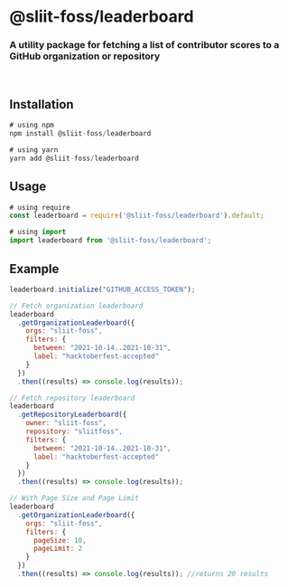 # @sliit-foss/leaderboard

### A utility package for fetching a list of contributor scores to a GitHub organization or repository

<br/>

## Installation

```js
# using npm
npm install @sliit-foss/leaderboard

# using yarn
yarn add @sliit-foss/leaderboard
```

## Usage

```js
# using require
const leaderboard = require('@sliit-foss/leaderboard').default;

# using import
import leaderboard from '@sliit-foss/leaderboard';
```

## Example

```js
leaderboard.initialize("GITHUB_ACCESS_TOKEN");

// Fetch organization leaderboard
leaderboard
  .getOrganizationLeaderboard({
    orgs: "sliit-foss",
    filters: {
      between: "2021-10-14..2021-10-31",
      label: "hacktoberfest-accepted"
    }
  })
  .then((results) => console.log(results));

// Fetch repository leaderboard
leaderboard
  .getRepositoryLeaderboard({
    owner: "sliit-foss",
    repository: "sliitfoss",
    filters: {
      between: "2021-10-14..2021-10-31",
      label: "hacktoberfest-accepted"
    }
  })
  .then((results) => console.log(results));

// With Page Size and Page Limit
leaderboard
  .getOrganizationLeaderboard({
    orgs: "sliit-foss",
    filters: {
      pageSize: 10,
      pageLimit: 2
    }
  })
  .then((results) => console.log(results)); //returns 20 results
```
